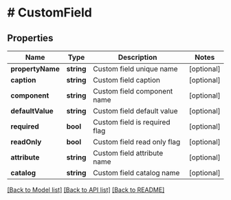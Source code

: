 # # CustomField

## Properties

Name | Type | Description | Notes
------------ | ------------- | ------------- | -------------
**propertyName** | **string** | Custom field unique name | [optional]
**caption** | **string** | Custom field caption | [optional]
**component** | **string** | Custom field component name | [optional]
**defaultValue** | **string** | Custom field default value | [optional]
**required** | **bool** | Custom field is required flag | [optional]
**readOnly** | **bool** | Custom field read only flag | [optional]
**attribute** | **string** | Custom field attribute name | [optional]
**catalog** | **string** | Custom field catalog name | [optional]

[[Back to Model list]](../../README.md#models) [[Back to API list]](../../README.md#endpoints) [[Back to README]](../../README.md)
